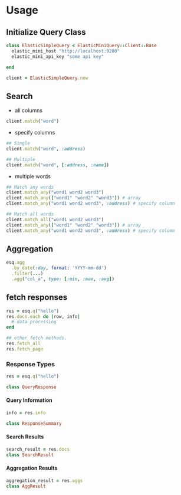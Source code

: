 # Usage

## Initialize Query Class

```ruby
class ElasticSimpleQuery < ElasticMiniQuery::Client::Base
  elastic_mini_host "http://localhost:9200"
  elastic_mini_api_key "some api key"

end

client = ElasticSimpleQuery.new
```

## Search

* all columns

```ruby
client.match("word")
```

* specify columns

```ruby
## Single
client.match("word", :address)

## Multiple
client.match("word", [:address, :name])
```

* multiple words

```ruby
## Match any words
client.match_any("word1 word2 word3")
client.match_any(["word1" "word2" "word3"]) # array
client.match_any("word1 word2 word3", :address) # specify column

## Match all words
client.match_all("word1 word2 word3")
client.match_any(["word1" "word2" "word3"]) # array
client.match_any("word1 word2 word3", :address) # specify column
```

## Aggregation

```ruby
esq.agg
  .by_date(:day, format: 'YYYY-mm-dd')
  .filter(...)
  .agg("col_a", type: [:min, :max, :avg])
```

## fetch responses

```ruby
res = esq.q("hello")
res.docs.each do |row, info|
  # data processing
end

## other fetch methods.
res.fetch_all
res.fetch_page
```

### Response Types

```ruby
res = esq.q("hello")

class QueryResponse
```

#### Query Information

```ruby
info = res.info

class ResponseSummary
```

#### Search Results

```ruby
search_result = res.docs
class SearchResult
```

#### Aggregation Results

```ruby
aggregation_result = res.aggs
class AggResult
```
